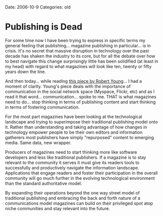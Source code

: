 Date: 2006-10-9
Categories: old

# Publishing is Dead

For some time now I have been trying to express in specific terms my general feeling that publishing... magazine publishing in particular... is in crisis.  It's no secret that massive disruption in technology over the past decade has shaken the industry to its core, but for all the debate over how to best navigate this change surprisingly little has been solidified (at least in my head) with regard to what magazines will look like ten, twenty or fifty years down the line.

And then today... while reading <a href="http://featured.gigaom.com/2006/10/09/the-future-of-social-networks-communication/">this piece by Robert Young</a>... I had a moment of clarity.  Young's piece deals with the importance of communication in the social network space (Myspace, Flickr, etc) and as I read it that word... communication... spoke to me.  THAT is what magazines need to do... stop thinking in terms of publishing content and start thinking in terms of fostering communication.

For the most part magazines have been looking at the technological landscape and trying to superimpose their traditional publishing model onto it.  Rather than understanding and taking advantage of how changes in technology empower people to be their own editors and information gatherers most publishers have simply "repurposed" content to emerging media.  Same data, new wrapper.

Producers of magazines need to start thinking more like software developers and less like traditional publishers.  If a magazine is to stay relevant to the community it serves it must give its readers tools to successfully and productively navigate the information landscape. Applications that engage readers and foster their participation in the overall community will go much further in the evolving technological environment than the standard authoritative model.

By expanding their operations beyond the one way street model of traditional publishing and embracing the back and forth nature of a communications model magazines can build on their privileged spot atop niche communities and stay relevant into the future.
